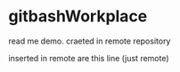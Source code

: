 # gitbashWorkplace
read me demo. craeted in remote repository

inserted in remote are this line (just remote)

